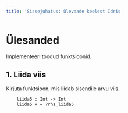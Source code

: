 ```yaml
---
title: 'Sissejuhatus: ülevaade keelest Idris'
---
```


# Ülesanded

Implementeeri toodud funktsioonid.

## 1. Liida viis

Kirjuta funktsioon, mis liidab sisendile arvu viis.

        liida5 : Int -> Int
        liida5 x = ?rhs_liida5